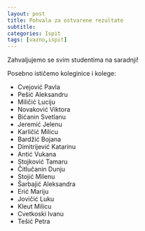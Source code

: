```yaml
---
layout: post
title: Pohvala za ostvarene rezultate
subtitle: 
categories: Ispit 
tags: [vazno,ispit]
---
```


Zahvaljujemo se svim studentima na saradnji!

Posebno ističemo koleginice i kolege:
- Cvejović Pavla 
- Pešić Aleksandru 
- Miličić Luciju 
- Novaković Viktora 
- Bićanin Svetlanu 
- Jeremić Jelenu 
- Karličić Milicu 
- Bardžić Bojana 
- Dimitrijević Katarinu 
- Antić Vukana
- Stojković Tamaru 
- Čitlučanin Dunju 
- Stojić Milenu 
- Šarbajić Aleksandra 
- Erić Mariju 
- Jovičić Luku 
- Kleut Milicu 
- Cvetkoski Ivanu 
- Tešić Petra 
